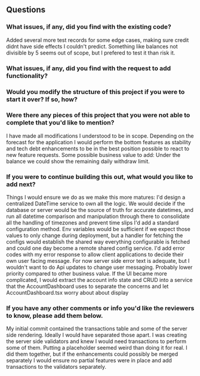 ## Questions

### What issues, if any, did you find with the existing code?
Added several more test records for some edge cases, making sure credit didnt have side effects I couldn't predict. Something like balances not divisible by 5 seems out of scope, but I prefered to test it than risk it.

### What issues, if any, did you find with the request to add functionality?

### Would you modify the structure of this project if you were to start it over? If so, how?

### Were there any pieces of this project that you were not able to complete that you'd like to mention?
I have made all modifications I understood to be in scope. Depending on the forecast for the application I would perform the bottom features as stability and tech debt enhancements to be in the best position possible to react to new feature requests.
Some possible business value to add: 
Under the balance we could show the remaining daily withdraw limit.


### If you were to continue building this out, what would you like to add next?
Things I would ensure we do as we make this more matures:
I'd design a centralized DateTime service to own all the logic. We would decide if the database or server would be the source of truth for accurate datetimes, and run all datetime comparison and manipulation through there to consolidate all the handling of timezones and prevent time slips
I'd add a standard configuration method.  Env variables would be sufficient if we expect those values to only change during deployment, but a handler for fetching the configs would establish the shared way everything configurable is fetched and could one day become a remote shared config service.
I'd add error codes with my error response to allow client applications to decide their own user facing message.  For now server side error text is adequate, but I wouldn't want to do Api updates to change user messaging. Probably lower priority compared to other business value.
If the UI became more complicated, I would extract the account info state and CRUD into a service that the AccountDashboard uses to separate the concerns and let AccountDashboard.tsx worry about about display

### If you have any other comments or info you'd like the reviewers to know, please add them below.
My initial commit contained the transactions table and some of the server side rendering.  Ideally I would have separated those apart. I was creating the server side validators and knew I would need transactions to perform some of them. Putting a placeholder seemed weird than doing it for real. I did them together, but if the enhancements could possibly be merged separately I would ensure no partial features were in place and add transactions to the validators separately.